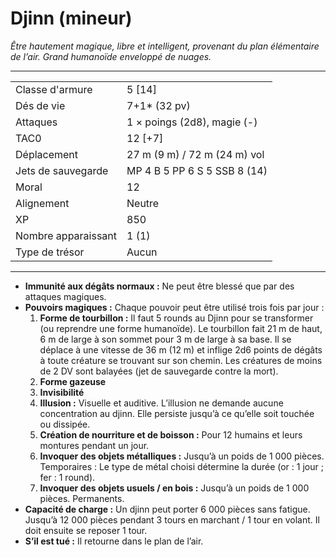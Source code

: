 # Djinn (mineur)


*Être hautement magique, libre et intelligent, provenant du plan
élémentaire de l’air. Grand humanoïde enveloppé de nuages.*

-----

|                     |                              |
| ------------------- | ---------------------------- |
| Classe d'armure     | 5 \[14\]                     |
| Dés de vie          | 7+1\* (32 pv)                |
| Attaques            | 1 × poings (2d8), magie (-)  |
| TAC0                | 12 \[+7\]                    |
| Déplacement         | 27 m (9 m) / 72 m (24 m) vol |
| Jets de sauvegarde  | MP 4 B 5 PP 6 S 5 SSB 8 (14) |
| Moral               | 12                           |
| Alignement          | Neutre                       |
| XP                  | 850                          |
| Nombre apparaissant | 1 (1)                        |
| Type de trésor      | Aucun                        |

-----

  - **Immunité aux dégâts normaux :** Ne peut être blessé que par des
    attaques magiques.
  - **Pouvoirs magiques :** Chaque pouvoir peut être utilisé trois fois
    par jour :
    1.  **Forme de tourbillon :** Il faut 5 rounds au Djinn pour se
        transformer (ou reprendre une forme humanoïde). Le tourbillon
        fait 21 m de haut, 6 m de large à son sommet pour 3 m de large à
        sa base. Il se déplace à une vitesse de 36 m (12 m) et inflige
        2d6 points de dégâts à toute créature se trouvant sur son
        chemin. Les créatures de moins de 2 DV sont balayées (jet de
        sauvegarde contre la mort).
    2.  **Forme gazeuse**
    3.  **Invisibilité**
    4.  **Illusion :** Visuelle et auditive. L’illusion ne demande
        aucune concentration au djinn. Elle persiste jusqu’à ce qu’elle
        soit touchée ou dissipée.
    5.  **Création de nourriture et de boisson :** Pour 12 humains et
        leurs montures pendant un jour.
    6.  **Invoquer des objets métalliques :** Jusqu’à un poids de 1 000
        pièces. Temporaires : Le type de métal choisi détermine la durée
        (or : 1 jour ; fer : 1 round).
    7.  **Invoquer des objets usuels / en bois :** Jusqu’à un poids de 1
        000 pièces. Permanents.
  - **Capacité de charge :** Un djinn peut porter 6 000 pièces sans
    fatigue. Jusqu’à 12 000 pièces pendant 3 tours en marchant / 1 tour
    en volant. Il doit ensuite se reposer 1 tour.
  - **S’il est tué :** Il retourne dans le plan de l’air.